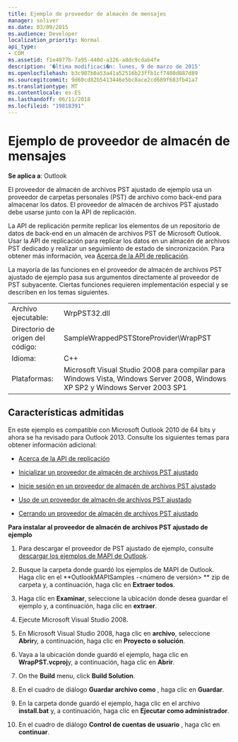 ```yaml
---
title: Ejemplo de proveedor de almacén de mensajes
manager: soliver
ms.date: 03/09/2015
ms.audience: Developer
localization_priority: Normal
api_type:
- COM
ms.assetid: f1e4077b-7a95-440d-a326-a8dc9cdab4fe
description: '�ltima modificaci�n: lunes, 9 de marzo de 2015'
ms.openlocfilehash: b3c907b0a53a41a52516b23ffb1cf7400d887d89
ms.sourcegitcommit: 9d60cd82b5413446e5bc8ace2cd689f683fb41a7
ms.translationtype: MT
ms.contentlocale: es-ES
ms.lasthandoff: 06/11/2018
ms.locfileid: "19818391"
---
```

# <a name="message-store-provider-sample"></a>Ejemplo de proveedor de almacén de mensajes

  
  
**Se aplica a**: Outlook 
  
El proveedor de almacén de archivos PST ajustado de ejemplo usa un proveedor de carpetas personales (PST) de archivo como back-end para almacenar los datos. El proveedor de almacén de archivos PST ajustado debe usarse junto con la API de replicación. 
  
La API de replicación permite replicar los elementos de un repositorio de datos de back-end en un almacén de archivos PST de Microsoft Outlook. Usar la API de replicación para replicar los datos en un almacén de archivos PST dedicado y realizar un seguimiento de estado de sincronización. Para obtener más información, vea [Acerca de la API de replicación](about-the-replication-api.md).
  
La mayoría de las funciones en el proveedor de almacén de archivos PST ajustado de ejemplo pasa sus argumentos directamente al proveedor de PST subyacente. Ciertas funciones requieren implementación especial y se describen en los temas siguientes.
  
|||
|:-----|:-----|
|Archivo ejecutable:  <br/> |WrpPST32.dll  <br/> |
|Directorio de origen del código:  <br/> |SampleWrappedPSTStoreProvider\WrapPST  <br/> |
|Idioma:  <br/> |C++  <br/> |
|Plataformas:  <br/> |Microsoft Visual Studio 2008 para compilar para Windows Vista, Windows Server 2008, Windows XP SP2 y Windows Server 2003 SP1  <br/> |
   
## <a name="supported-features"></a>Características admitidas

En este ejemplo es compatible con Microsoft Outlook 2010 de 64 bits y ahora se ha revisado para Outlook 2013. Consulte los siguientes temas para obtener información adicional:
  
- [Acerca de la API de replicación](about-the-replication-api.md)
    
- [Inicializar un proveedor de almacén de archivos PST ajustado](initializing-a-wrapped-pst-store-provider.md)
    
- [Inicie sesión en un proveedor de almacén de archivos PST ajustado](logging-on-to-a-wrapped-pst-store-provider.md)
    
- [Uso de un proveedor de almacén de archivos PST ajustado](using-a-wrapped-pst-store-provider.md)
    
- [Cerrando un proveedor de almacén de archivos PST ajustado](shutting-down-a-wrapped-pst-store-provider.md)
    
 **Para instalar al proveedor de almacén de archivos PST ajustado de ejemplo**
  
1. Para descargar el proveedor de PST ajustado de ejemplo, consulte [descargar los ejemplos de MAPI de Outlook](downloading-the-outlook-mapi-samples.md).
    
2. Busque la carpeta donde guardó los ejemplos de MAPI de Outlook. Haga clic en el **OutlookMAPISamples -\<número de versión\> ** zip de carpeta y, a continuación, haga clic en **Extraer todos**.
    
3. Haga clic en **Examinar**, seleccione la ubicación donde desea guardar el ejemplo y, a continuación, haga clic en **extraer**.
    
4. Ejecute Microsoft Visual Studio 2008.
    
5. En Microsoft Visual Studio 2008, haga clic en **archivo**, seleccione **Abrir**y, a continuación, haga clic en **Proyecto o solución**.
    
6. Vaya a la ubicación donde guardó el ejemplo, haga clic en **WrapPST.vcproj**y, a continuación, haga clic en **Abrir**.
    
7. On the **Build** menu, click **Build Solution**.
    
8. En el cuadro de diálogo **Guardar archivo como** , haga clic en **Guardar**.
    
9. En la carpeta donde guardó el ejemplo, haga clic en el archivo **install.bat** y, a continuación, haga clic en **Ejecutar como administrador**.
    
10. En el cuadro de diálogo **Control de cuentas de usuario** , haga clic en **continuar**.
    

